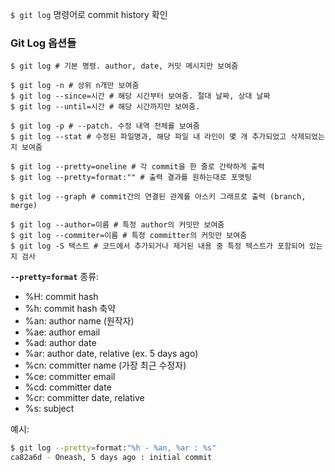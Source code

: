 `$ git log` 명령어로 commit history 확인

### Git Log 옵션들

```
$ git log # 기본 명령. author, date, 커밋 메시지만 보여줌

$ git log -n # 상위 n개만 보여줌
$ git log --since=시간 # 해당 시간부터 보여줌. 절대 날짜, 상대 날짜  
$ git log --until=시간 # 해당 시간까지만 보여줌.

$ git log -p # --patch. 수정 내역 전체를 보여줌
$ git log --stat # 수정된 파일명과, 해당 파일 내 라인이 몇 개 추가되었고 삭제되었는지 보여줌

$ git log --pretty=oneline # 각 commit을 한 줄로 간략하게 출력
$ git log --pretty=format:"" # 출력 결과를 원하는대로 포맷팅

$ git log --graph # commit간의 연결된 관계를 아스키 그래프로 출력 (branch, merge)

$ git log --author=이름 # 특정 author의 커밋만 보여줌
$ git log --commiter=이름 # 특정 committer의 커밋만 보여줌
$ git log -S 텍스트 # 코드에서 추가되거나 제거된 내용 중 특정 텍스트가 포함되어 있는지 검사
```

**`--pretty=format`** 종류:

- %H: commit hash
- %h: commit hash 축약
- %an: author name (원작자)
- %ae: author email
- %ad: author date
- %ar: author date, relative (ex. 5 days ago)
- %cn: committer name (가장 최근 수정자)
- %ce: committer email
- %cd: committer date
- %cr: committer date, relative
- %s: subject

예시: 

```bash
$ git log --pretty=format:"%h - %an, %ar : %s"
ca82a6d - Oneash, 5 days ago : initial commit
```
